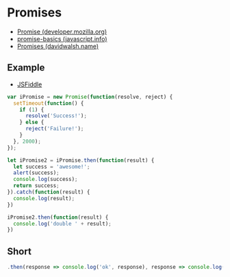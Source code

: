 # Promises

* [Promise (developer.mozilla.org)](https://developer.mozilla.org/en-US/docs/Web/JavaScript/Reference/Global_Objects/Promise)
* [promise-basics (javascript.info)](https://javascript.info/promise-basics)
* [Promises (davidwalsh.name)](https://davidwalsh.name/promises)

## Example

* [JSFiddle](https://jsfiddle.net/janis_rullis/2wd77s90/)

```js
var iPromise = new Promise(function(resolve, reject) {
  setTimeout(function() {
    if (1) {
      resolve('Success!');
    } else {
      reject('Failure!');
    }
  }, 2000);
});

let iPromise2 = iPromise.then(function(result) {
  let success = 'awesome!';
  alert(success);
  console.log(success);
  return success;
}).catch(function(result) {
  console.log(result);
})

iPromise2.then(function(result) {
  console.log('double ' + result);
})

```

## Short

```js
.then(response => console.log('ok', response), response => console.log('err', response));
```